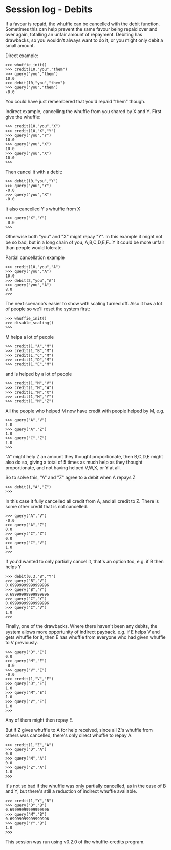 # Session log - Debits

If a favour is repaid, the whuffie can be cancelled with the debit function. Sometimes this can help prevent the same favour being repaid over and over again, totalling an unfair amount of repayment. Debiting has drawbacks, so you wouldn't always want to do it, or you might only debit a small amount.

Direct example:

	>>> whuffie_init()
	>>> credit(10,"you","them")
	>>> query("you","them")
	10.0
	>>> debit(10,"you","them")
	>>> query("you","them")
	-0.0

You could have just remembered that you'd repaid "them" though.

Indirect example, cancelling the whuffie from you shared by X and Y. First give the whuffie:

	>>> credit(10,"you","X")
	>>> credit(10,"X","Y")
	>>> query("you","Y")
	10.0
	>>> query("you","X")
	10.0
	>>> query("you","X")
	10.0
	>>> 

Then cancel it with a debit:

	>>> debit(10,"you","Y")
	>>> query("you","Y")
	-0.0
	>>> query("you","X")
	-0.0

It also cancelled Y's whuffie from X

	>>> query("X","Y")
	-0.0
	>>> 

Otherwise both "you" and "X" might repay "Y". In this example it might not be so bad, but in a long chain of you, A,B,C,D,E,F...Y it could be more unfair than people would tolerate.

Partial cancellation example

	>>> credit(10,"you","A")
	>>> query("you","A")
	10.0
	>>> debit(2,"you","A")
	>>> query("you","A")
	8.0
	>>> 

The next scenario's easier to show with scaling turned off. Also it has a lot of people so we'll reset the system first:

	>>> whuffie_init()
	>>> disable_scaling()
	>>> 

M helps a lot of people

	>>> credit(1,"A","M")
	>>> credit(1,"B","M")
	>>> credit(1,"C","M")
	>>> credit(1,"D","M")
	>>> credit(1,"E","M")

and is helped by a lot of people


	>>> credit(1,"M","V")
	>>> credit(1,"M","W")
	>>> credit(1,"M","X")
	>>> credit(1,"M","Y")
	>>> credit(1,"M","Z")

All the people who helped M now have credit with people helped by M, e.g.

	>>> query("A","V")
	1.0
	>>> query("A","Z")
	1.0
	>>> query("C","Z")
	1.0
	>>> 

"A" might help Z an amount they thought proportionate, then B,C,D,E might also do so, giving a total of 5 times as much help as they thought proportionate, and not having helped V,W,X, or Y at all.

So to solve this, "A" and "Z" agree to a debit when A repays Z

	>>> debit(1,"A","Z")
	>>> 

In this case it fully cancelled all credit from A, and all credit to Z. There is some other credit that is not cancelled.

	>>> query("A","V")
	-0.0
	>>> query("A","Z")
	0.0
	>>> query("C","Z")
	0.0
	>>> query("C","V")
	1.0
	>>> 

If you'd wanted to only partially cancel it, that's an option too, e.g. if B then helps Y

	>>> debit(0.3,"B","Y")
	>>> query("B","V")
	0.69999999999999996
	>>> query("B","Y")
	0.69999999999999996
	>>> query("C","Y")
	0.69999999999999996
	>>> query("C","V")
	1.0
	>>> 

Finally, one of the drawbacks. Where there haven't been any debits, the system allows more opportunity of indirect payback. e.g. if E helps V and gets whuffie for it, then E has whuffie from everyone who had given whuffie to V previously.

	>>> query("D","E")
	0.0
	>>> query("M","E")
	-0.0
	>>> query("V","E")
	-0.0
	>>> credit(1,"V","E")
	>>> query("D","E")
	1.0
	>>> query("M","E")
	1.0
	>>> query("V","E")
	1.0
	>>> 

Any of them might then repay E.

But if Z gives whuffie to A for help received, since all Z's whuffie from others was cancelled, there's only direct whuffie to repay A.

	>>> credit(1,"Z","A")
	>>> query("D","A")
	0.0
	>>> query("M","A")
	0.0
	>>> query("Z","A")
	1.0
	>>> 

It's not so bad if the whuffie was only partially cancelled, as in the case of B and Y, but there's still a reduction of indirect whuffie available.

	>>> credit(1,"Y","B")
	>>> query("D","B")
	0.69999999999999996
	>>> query("M","B")
	0.69999999999999996
	>>> query("Y","B")
	1.0
	>>> 

This session was run using v0.2.0 of the whuffie-credits program.

